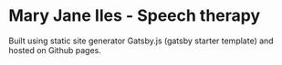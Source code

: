 # Mary Jane Iles - Speech therapy

Built using static site generator Gatsby.js (gatsby starter template) and hosted on Github pages.


